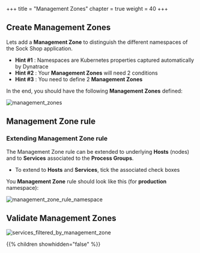 +++
title = "Management Zones"
chapter = true
weight = 40
+++

## Create Management Zones

Lets add a <b>Management Zone</b> to distinguish the different namespaces of the Sock Shop application.

- <b>Hint #1</b> : Namespaces are Kubernetes properties captured automatically by Dynatrace
- <b>Hint #2</b> : Your <b>Management Zones</b> will need 2 conditions
- <b>Hint #3</b> : You need to define 2 <b>Management Zones</b>

In the end, you should have the following <b>Management Zones</b> defined:

![management_zones](/images/management_zones.png)

## Management Zone rule


### Extending Management Zone rule

The Management Zone rule can be extended to underlying <b>Hosts</b> (nodes) and to <b>Services</b> associated to the <b>Process Groups</b>.

- To extend to <b>Hosts</b> and <b>Services</b>, tick the associated check boxes 

You <b>Management Zone</b> rule should look like this (for <b>production</b> namespace):

![management_zone_rule_namespace](/images/management_zone_rule_namespace.png)

## Validate Management Zones

![services_filtered_by_management_zone](/images/services_filtered_by_management_zone.png)

{{% children showhidden="false" %}}